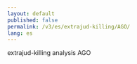 ```yaml
---
layout: default
published: false
permalink: /v3/es/extrajud-killing/AGO/
lang: es
---
```


extrajud-killing analysis AGO

